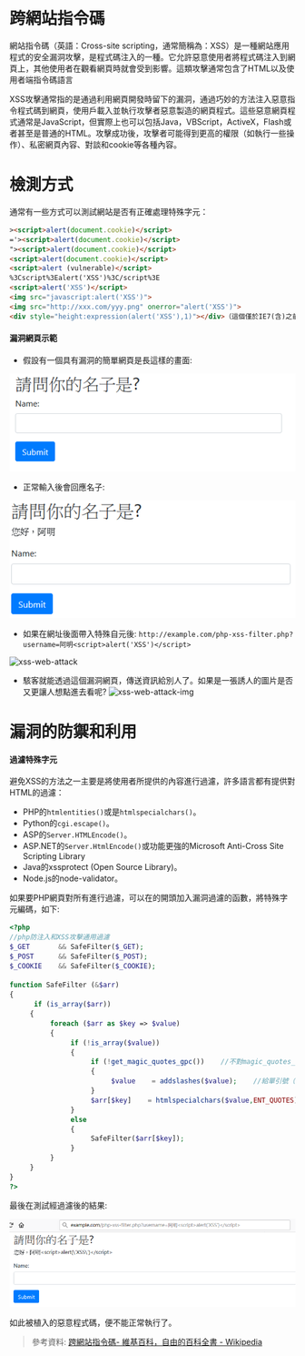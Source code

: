 # 跨網站指令碼
網站指令碼（英語：Cross-site scripting，通常簡稱為：XSS）是一種網站應用程式的安全漏洞攻擊，是程式碼注入的一種。它允許惡意使用者將程式碼注入到網頁上，其他使用者在觀看網頁時就會受到影響。這類攻擊通常包含了HTML以及使用者端指令碼語言

XSS攻擊通常指的是通過利用網頁開發時留下的漏洞，通過巧妙的方法注入惡意指令程式碼到網頁，使用戶載入並執行攻擊者惡意製造的網頁程式。這些惡意網頁程式通常是JavaScript，但實際上也可以包括Java，VBScript，ActiveX，Flash或者甚至是普通的HTML。攻擊成功後，攻擊者可能得到更高的權限（如執行一些操作）、私密網頁內容、對談和cookie等各種內容。

# 檢測方式
通常有一些方式可以測試網站是否有正確處理特殊字元：
```html
><script>alert(document.cookie)</script>
='><script>alert(document.cookie)</script>
"><script>alert(document.cookie)</script>
<script>alert(document.cookie)</script>
<script>alert (vulnerable)</script>
%3Cscript%3Ealert('XSS')%3C/script%3E
<script>alert('XSS')</script>
<img src="javascript:alert('XSS')">
<img src="http://xxx.com/yyy.png" onerror="alert('XSS')">
<div style="height:expression(alert('XSS'),1)"></div>（這個僅於IE7(含)之前有效）
```

#### 漏洞網頁示範
- 假設有一個具有漏洞的簡單網頁是長這樣的畫面:

![xss-web](/images/xss-web.PNG)

- 正常輸入後會回應名子:

![xss-web-name](/images/xss-web-name.PNG)

- 如果在網址後面帶入特殊自元後: 
```http://example.com/php-xss-filter.php?username=阿明<script>alert('XSS')</script>```

![xss-web-attack](/images/xss-web-attack.PNG)
- 駭客就能透過這個漏洞網頁，傳送資訊給別人了。如果是一張誘人的圖片是否又更讓人想點進去看呢?
![xss-web-attack-img](/images/xss-web-attack-img.PNG)

# 漏洞的防禦和利用
#### 過濾特殊字元
避免XSS的方法之一主要是將使用者所提供的內容進行過濾，許多語言都有提供對HTML的過濾：
  - PHP的```htmlentities()```或是```htmlspecialchars()```。
  - Python的```cgi.escape()```。
  - ASP的```Server.HTMLEncode()```。
  - ASP.NET的```Server.HtmlEncode()```或功能更強的Microsoft Anti-Cross Site Scripting Library
  - Java的xssprotect (Open Source Library)。
  - Node.js的node-validator。

如果要PHP網頁對所有進行過濾，可以在的開頭加入漏洞過濾的函數，將特殊字元編碼，如下:
```php
<?php
//php防注入和XSS攻擊通用過濾
$_GET       && SafeFilter($_GET);
$_POST      && SafeFilter($_POST);
$_COOKIE    && SafeFilter($_COOKIE);

function SafeFilter (&$arr)
{
      if (is_array($arr))
     {
          foreach ($arr as $key => $value)
          {
               if (!is_array($value))
               {
                    if (!get_magic_quotes_gpc())    //不對magic_quotes_gpc轉義過的字符使用addslashes(),避免雙重轉義。
                    {
                         $value    = addslashes($value);    //給單引號（'）、雙引號（"）、反斜線（\）與 NUL（NULL 字符）加上反斜線轉義
                    }
                    $arr[$key]    = htmlspecialchars($value,ENT_QUOTES);   //&,",',> ,< 轉為html實體 &amp;,&quot;',&gt;,&lt;
               }
               else
               {
                    SafeFilter($arr[$key]);
               }
          }
     }
}
?>
```
最後在測試經過濾後的結果:

![xss-web-filter](/images/xss-web-filter1.PNG)

如此被植入的惡意程式碼，便不能正常執行了。

> 參考資料: [跨網站指令碼- 維基百科，自由的百科全書 - Wikipedia](https://zh.wikipedia.org/wiki/跨網站指令碼)

